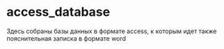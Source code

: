 # access_database
Здесь собраны базы данных в формате access, к которым идет также пояснительная записка в формате word
